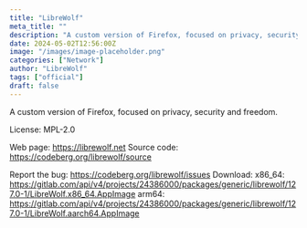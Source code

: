 ```yaml
---
title: "LibreWolf"
meta_title: ""
description: "A custom version of Firefox, focused on privacy, security and freedom."
date: 2024-05-02T12:56:00Z
image: "/images/image-placeholder.png"
categories: ["Network"]
author: "LibreWolf"
tags: ["official"]
draft: false
---
```


A custom version of Firefox, focused on privacy, security and freedom.

License: MPL-2.0

Web page: https://librewolf.net
Source code: https://codeberg.org/librewolf/source

Report the bug: https://codeberg.org/librewolf/issues
Download:   x86_64: https://gitlab.com/api/v4/projects/24386000/packages/generic/librewolf/127.0-1/LibreWolf.x86_64.AppImage
            arm64: https://gitlab.com/api/v4/projects/24386000/packages/generic/librewolf/127.0-1/LibreWolf.aarch64.AppImage
